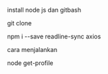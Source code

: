 install node js dan gitbash

git clone 

npm i --save readline-sync axios

cara menjalankan

node get-profile
